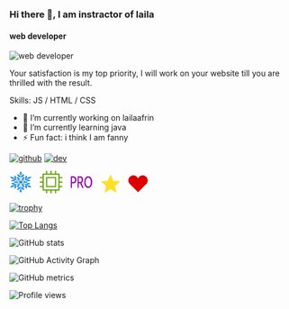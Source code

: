 ### Hi there 👋,  I am instractor of laila
#### web developer
![web developer](https://static.vecteezy.com/system/resources/thumbnails/000/677/302/small/abstract-technology-banner-background.jpg)

Your satisfaction is my top priority,  I will work on your website till you are thrilled with the result.



Skills:  JS / HTML / CSS

- 🔭 I’m currently working on lailaafrin 
- 🌱 I’m currently learning java 
- ⚡ Fun fact: i think I am fanny 


[<img src='https://cdn.jsdelivr.net/npm/simple-icons@3.0.1/icons/github.svg' alt='github' height='40'>](https://github.com/laila-laila)  [<img src='https://cdn.jsdelivr.net/npm/simple-icons@3.0.1/icons/dev-dot-to.svg' alt='dev' height='40'>](https://dev.to/laila-afrin)  

<a href='https://archiveprogram.github.com/'><img src='https://raw.githubusercontent.com/acervenky/animated-github-badges/master/assets/acbadge.gif' width='40' height='40'></a> <a href='https://docs.github.com/en/developers'><img src='https://raw.githubusercontent.com/acervenky/animated-github-badges/master/assets/devbadge.gif' width='40' height='40'></a> <a href='https://github.com/pricing'><img src='https://raw.githubusercontent.com/acervenky/animated-github-badges/master/assets/pro.gif' width='40' height='40'></a> <a href='https://stars.github.com/'><img src='https://raw.githubusercontent.com/acervenky/animated-github-badges/master/assets/starbadge.gif' width='35' height='35'></a> <a href='https://docs.github.com/en/github/supporting-the-open-source-community-with-github-sponsors'><img src='https://raw.githubusercontent.com/acervenky/animated-github-badges/master/assets/sponsorbadge.gif' width='35' height='35'></a> 

[![trophy](https://github-profile-trophy.vercel.app/?username=laila-laila)](https://github.com/ryo-ma/github-profile-trophy)

[![Top Langs](https://github-readme-stats.vercel.app/api/top-langs/?username=laila-laila)](https://github.com/anuraghazra/github-readme-stats)

![GitHub stats](https://github-readme-stats.vercel.app/api?username=laila-laila&show_icons=true)  

![GitHub Activity Graph](https://activity-graph.herokuapp.com/graph?username=laila-laila)  

![GitHub metrics](https://metrics.lecoq.io/laila-laila)  

![Profile views](https://gpvc.arturio.dev/laila-laila)  
